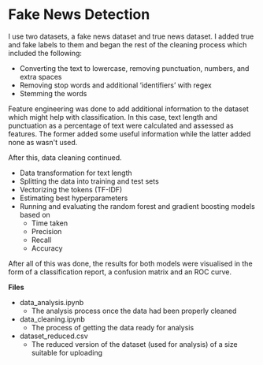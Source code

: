 # Fake News Detection

I use two datasets, a fake news dataset and true news dataset. I added true and fake labels to them and began the rest of the cleaning process which included the following:

* Converting the text to lowercase, removing punctuation, numbers, and extra spaces
* Removing stop words and additional ‘identifiers’ with regex
* Stemming the words

Feature engineering was done to add additional information to the dataset which might help with classification. In this case, text length and punctuation as a percentage of text were calculated and assessed as features. The former added some useful information while the latter added none as wasn't used. 

After this, data cleaning continued.
* Data transformation for text length
* Splitting the data into training and test sets
* Vectorizing the tokens (TF-IDF)
* Estimating best hyperparameters
* Running and evaluating the random forest and gradient boosting models based on
	* Time taken 
	* Precision
	* Recall
	* Accuracy
	
After all of this was done, the results for both models were visualised in the form of a classification report, a confusion matrix and an ROC curve. 

**Files**
* data_analysis.ipynb
	* The analysis process once the data had been properly cleaned	
* data_cleaning.ipynb
	* The process of getting the data ready for analysis	 	
* dataset_reduced.csv
	* The reduced version of the dataset (used for analysis) of a size suitable for uploading	
